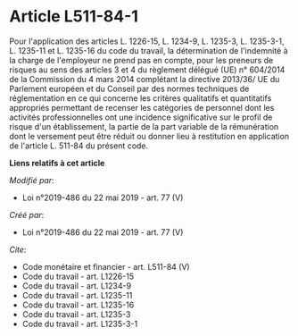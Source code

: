 # Article L511-84-1

Pour l'application des articles L. 1226-15, L. 1234-9, L. 1235-3, L. 1235-3-1, L. 1235-11 et L. 1235-16 du code du travail,
la détermination de l'indemnité à la charge de l'employeur ne prend pas en compte, pour les preneurs de risques au sens des
articles 3 et 4 du règlement délégué (UE) n° 604/2014 de la Commission du 4 mars 2014 complétant la directive 2013/36/ UE du
Parlement européen et du Conseil par des normes techniques de réglementation en ce qui concerne les critères qualitatifs et
quantitatifs appropriés permettant de recenser les catégories de personnel dont les activités professionnelles ont une
incidence significative sur le profil de risque d'un établissement, la partie de la part variable de la rémunération dont le
versement peut être réduit ou donner lieu à restitution en application de l'article L. 511-84 du présent code.

**Liens relatifs à cet article**

_Modifié par_:

  - Loi n°2019-486 du 22 mai 2019 - art. 77 (V)

_Créé par_:

  - Loi n°2019-486 du 22 mai 2019 - art. 77 (V)

_Cite_:

  - Code monétaire et financier - art. L511-84 (V)
  - Code du travail - art. L1226-15
  - Code du travail - art. L1234-9
  - Code du travail - art. L1235-11
  - Code du travail - art. L1235-16
  - Code du travail - art. L1235-3
  - Code du travail - art. L1235-3-1
